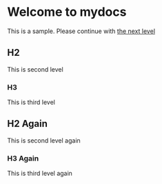 # Welcome to mydocs

This is a sample. Please continue with [the next level](./level1/index.md)

## H2

This is second level

### H3

This is third level

## H2 Again

This is second level again

### H3 Again

This is third level again